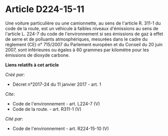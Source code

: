 # Article D224-15-11

Une voiture particulière ou une camionnette, au sens de l'article R. 311-1 du code de la route, est un véhicule à faibles
niveaux d'émissions au sens de l'article L. 224-7 du code de l'environnement si ses émissions de gaz à effet de serre et de
polluants atmosphériques, mesurées dans le cadre du règlement (CE) n° 715/2007 du Parlement européen et du Conseil du 20 juin
2007, sont inférieures ou égales à 60 grammes par kilomètre pour les émissions de dioxyde carbone.

**Liens relatifs à cet article**

_Créé par_:

  - Décret n°2017-24 du 11 janvier 2017 - art. 1

_Cite_:

  - Code de l'environnement - art. L224-7 (V)
  - Code de la route. - art. R311-1 (V)

_Cité par_:

  - Code de l'environnement - art. R224-15-10 (V)
